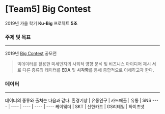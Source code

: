 # [Team5] Big Contest

2019년 가을 학기 **Ku-Big** 프로젝트 **5조**


### 주제 및 목표
---------------------------------------------------

2019년 [Big Contest](https://www.bigcontest.or.kr/) 공모전
> 빅데이터를 활용한 미세먼지의 사회적 영향 분석 및 비즈니스 아이디어 제시
서로 다른 종류의 데이터를 **EDA** 및 **시각화**를 통해 종합적으로 이해하고자 한다.


### 데이터
--------------------------------------------------
데이터의 종류와 출처는 다음과 같다.
환경기상 | 유동인구 | 카드매출 | 유통 | SNS
---- | ---- | ---- | ---- | ----
케이웨더 | SKT | 신한카드 | GS리테일 | 와이즈넛
